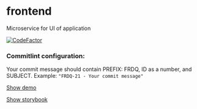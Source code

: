 # frontend
Microservice for UI of application

[![CodeFactor](https://www.codefactor.io/repository/github/programmers-only-group/frontend/badge)](https://www.codefactor.io/repository/github/programmers-only-group/frontend)


### Commitlint configuration:

Your commit message should contain PREFIX: FRDQ, ID as a number, and SUBJECT.
Example: ```"FRDQ-21 - Your commit message"```


[Show demo](https://programmers-only.com/)

[Show storybook](https://programmers-only-group.github.io/frontend)
